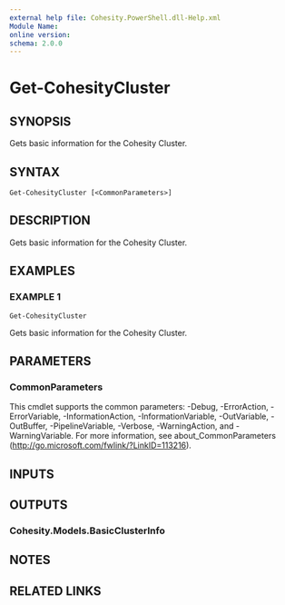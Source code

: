 ```yaml
---
external help file: Cohesity.PowerShell.dll-Help.xml
Module Name:
online version:
schema: 2.0.0
---
```


# Get-CohesityCluster

## SYNOPSIS
Gets basic information for the Cohesity Cluster.

## SYNTAX

```
Get-CohesityCluster [<CommonParameters>]
```

## DESCRIPTION
Gets basic information for the Cohesity Cluster.

## EXAMPLES

### EXAMPLE 1
```
Get-CohesityCluster
```

Gets basic information for the Cohesity Cluster.

## PARAMETERS

### CommonParameters
This cmdlet supports the common parameters: -Debug, -ErrorAction, -ErrorVariable, -InformationAction, -InformationVariable, -OutVariable, -OutBuffer, -PipelineVariable, -Verbose, -WarningAction, and -WarningVariable.
For more information, see about_CommonParameters (http://go.microsoft.com/fwlink/?LinkID=113216).

## INPUTS

## OUTPUTS

### Cohesity.Models.BasicClusterInfo
## NOTES

## RELATED LINKS
